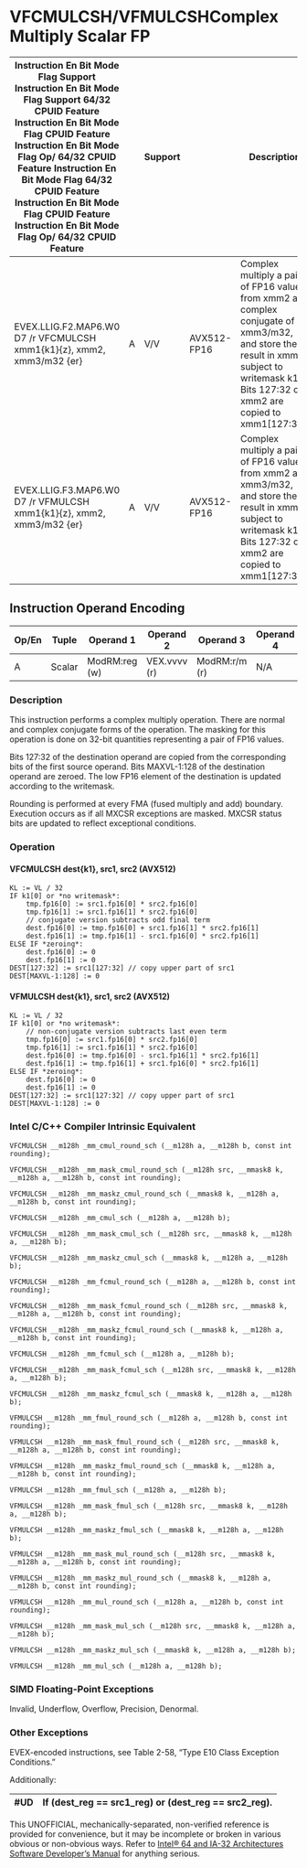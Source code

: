 # VFCMULCSH/VFMULCSH**Complex Multiply Scalar FP**

| Instruction En Bit Mode Flag Support Instruction En Bit Mode Flag Support 64/32 CPUID Feature Instruction En Bit Mode Flag CPUID Feature Instruction En Bit Mode Flag Op/ 64/32 CPUID Feature Instruction En Bit Mode Flag 64/32 CPUID Feature Instruction En Bit Mode Flag CPUID Feature Instruction En Bit Mode Flag Op/ 64/32 CPUID Feature |     | Support |             | Description                                                                                                                                                                               |
| ---------------------------------------------------------------------------------------------------------------------------------------------------------------------------------------------------------------------------------------------------------------------------------------------------------------------------------------------- | --- | ------- | ----------- | ----------------------------------------------------------------------------------------------------------------------------------------------------------------------------------------- |
| EVEX.LLIG.F2.MAP6.W0 D7 /r VFCMULCSH xmm1{k1}{z}, xmm2, xmm3/m32 {er}                                                                                                                                                                                                                                                                          | A   | V/V     | AVX512-FP16 | Complex multiply a pair of FP16 values from xmm2 and complex conjugate of xmm3/m32, and store the result in xmm1 subject to writemask k1. Bits 127:32 of xmm2 are copied to xmm1[127:32]. |
| EVEX.LLIG.F3.MAP6.W0 D7 /r VFMULCSH xmm1{k1}{z}, xmm2, xmm3/m32 {er}                                                                                                                                                                                                                                                                           | A   | V/V     | AVX512-FP16 | Complex multiply a pair of FP16 values from xmm2 and xmm3/m32, and store the result in xmm1 subject to writemask k1. Bits 127:32 of xmm2 are copied to xmm1[127:32].                      |

## Instruction Operand Encoding

| Op/En | Tuple  | Operand 1     | Operand 2    | Operand 3     | Operand 4 |
| ----- | ------ | ------------- | ------------ | ------------- | --------- |
| A     | Scalar | ModRM:reg (w) | VEX.vvvv (r) | ModRM:r/m (r) | N/A       |

### Description

This instruction performs a complex multiply operation. There are normal and complex conjugate forms of the operation. The masking for this operation is done on 32-bit quantities representing a pair of FP16 values.

Bits 127:32 of the destination operand are copied from the corresponding bits of the first source operand. Bits MAXVL-1:128 of the destination operand are zeroed. The low FP16 element of the destination is updated according to the writemask.

Rounding is performed at every FMA (fused multiply and add) boundary. Execution occurs as if all MXCSR exceptions are masked. MXCSR status bits are updated to reflect exceptional conditions.

### Operation

#### VFCMULCSH dest{k1}, src1, src2 (AVX512)

```
KL := VL / 32
IF k1[0] or *no writemask*:
    tmp.fp16[0] := src1.fp16[0] * src2.fp16[0]
    tmp.fp16[1] := src1.fp16[1] * src2.fp16[0]
    // conjugate version subtracts odd final term
    dest.fp16[0] := tmp.fp16[0] + src1.fp16[1] * src2.fp16[1]
    dest.fp16[1] := tmp.fp16[1] - src1.fp16[0] * src2.fp16[1]
ELSE IF *zeroing*:
    dest.fp16[0] := 0
    dest.fp16[1] := 0
DEST[127:32] := src1[127:32] // copy upper part of src1
DEST[MAXVL-1:128] := 0

```

#### VFMULCSH dest{k1}, src1, src2 (AVX512)

```
KL := VL / 32
IF k1[0] or *no writemask*:
    // non-conjugate version subtracts last even term
    tmp.fp16[0] := src1.fp16[0] * src2.fp16[0]
    tmp.fp16[1] := src1.fp16[1] * src2.fp16[0]
    dest.fp16[0] := tmp.fp16[0] - src1.fp16[1] * src2.fp16[1]
    dest.fp16[1] := tmp.fp16[1] + src1.fp16[0] * src2.fp16[1]
ELSE IF *zeroing*:
    dest.fp16[0] := 0
    dest.fp16[1] := 0
DEST[127:32] := src1[127:32] // copy upper part of src1
DEST[MAXVL-1:128] := 0

```

### Intel C/C++ Compiler Intrinsic Equivalent

```
VFCMULCSH __m128h _mm_cmul_round_sch (__m128h a, __m128h b, const int rounding);

```

```
VFCMULCSH __m128h _mm_mask_cmul_round_sch (__m128h src, __mmask8 k, __m128h a, __m128h b, const int rounding);

```

```
VFCMULCSH __m128h _mm_maskz_cmul_round_sch (__mmask8 k, __m128h a, __m128h b, const int rounding);

```

```
VFCMULCSH __m128h _mm_cmul_sch (__m128h a, __m128h b);

```

```
VFCMULCSH __m128h _mm_mask_cmul_sch (__m128h src, __mmask8 k, __m128h a, __m128h b);

```

```
VFCMULCSH __m128h _mm_maskz_cmul_sch (__mmask8 k, __m128h a, __m128h b);

```

```
VFCMULCSH __m128h _mm_fcmul_round_sch (__m128h a, __m128h b, const int rounding);

```

```
VFCMULCSH __m128h _mm_mask_fcmul_round_sch (__m128h src, __mmask8 k, __m128h a, __m128h b, const int rounding);

```

```
VFCMULCSH __m128h _mm_maskz_fcmul_round_sch (__mmask8 k, __m128h a, __m128h b, const int rounding);

```

```
VFCMULCSH __m128h _mm_fcmul_sch (__m128h a, __m128h b);

```

```
VFCMULCSH __m128h _mm_mask_fcmul_sch (__m128h src, __mmask8 k, __m128h a, __m128h b);

```

```
VFCMULCSH __m128h _mm_maskz_fcmul_sch (__mmask8 k, __m128h a, __m128h b);

```

```
VFMULCSH __m128h _mm_fmul_round_sch (__m128h a, __m128h b, const int rounding);

```

```
VFMULCSH __m128h _mm_mask_fmul_round_sch (__m128h src, __mmask8 k, __m128h a, __m128h b, const int rounding);

```

```
VFMULCSH __m128h _mm_maskz_fmul_round_sch (__mmask8 k, __m128h a, __m128h b, const int rounding);

```

```
VFMULCSH __m128h _mm_fmul_sch (__m128h a, __m128h b);

```

```
VFMULCSH __m128h _mm_mask_fmul_sch (__m128h src, __mmask8 k, __m128h a, __m128h b);

```

```
VFMULCSH __m128h _mm_maskz_fmul_sch (__mmask8 k, __m128h a, __m128h b);

```

```
VFMULCSH __m128h _mm_mask_mul_round_sch (__m128h src, __mmask8 k, __m128h a, __m128h b, const int rounding);

```

```
VFMULCSH __m128h _mm_maskz_mul_round_sch (__mmask8 k, __m128h a, __m128h b, const int rounding);

```

```
VFMULCSH __m128h _mm_mul_round_sch (__m128h a, __m128h b, const int rounding);

```

```
VFMULCSH __m128h _mm_mask_mul_sch (__m128h src, __mmask8 k, __m128h a, __m128h b);

```

```
VFMULCSH __m128h _mm_maskz_mul_sch (__mmask8 k, __m128h a, __m128h b);

```

```
VFMULCSH __m128h _mm_mul_sch (__m128h a, __m128h b);

```

### SIMD Floating-Point Exceptions

Invalid, Underflow, Overflow, Precision, Denormal.

### Other Exceptions

EVEX-encoded instructions, see Table 2-58, “Type E10 Class Exception Conditions.”

Additionally:

| #​​​UD | If (dest_reg == src1_reg) or (dest_reg == src2_reg). |
| ------ | ---------------------------------------------------- |

This UNOFFICIAL, mechanically-separated, non-verified reference is provided for convenience, but it may be
incomplete or broken in various obvious or non-obvious
ways. Refer to [Intel® 64 and IA-32 Architectures Software Developer’s Manual](https://software.intel.com/en-us/download/intel-64-and-ia-32-architectures-sdm-combined-volumes-1-2a-2b-2c-2d-3a-3b-3c-3d-and-4) for anything serious.
